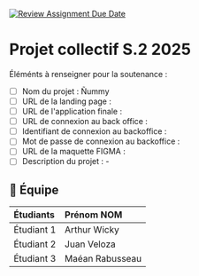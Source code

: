 [![Review Assignment Due Date](https://classroom.github.com/assets/deadline-readme-button-22041afd0340ce965d47ae6ef1cefeee28c7c493a6346c4f15d667ab976d596c.svg)](https://classroom.github.com/a/F_6McqTJ)
# Projet collectif S.2 2025

Éléménts à renseigner pour la soutenance :

- [ ] Nom du projet : Ñummy
- [ ] URL de la landing page :
- [ ] URL de l'application finale :
- [ ] URL de connexion au back office :
- [ ] Identifiant de connexion au backoffice :
- [ ] Mot de passe de connexion au backoffice :
- [ ] URL de la maquette FIGMA :
- [ ] Description du projet : -

## 🚀 Équipe

| Étudiants    | Prénom NOM  |
| :----------- | :---------- |
| Étudiant 1   | Arthur Wicky |
| Étudiant 2   | Juan Veloza |
| Étudiant 3   | Maéan Rabusseau |

